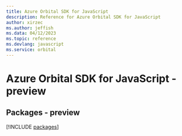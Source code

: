 ```yaml
---
title: Azure Orbital SDK for JavaScript
description: Reference for Azure Orbital SDK for JavaScript
author: xirzec
ms.author: jeffish
ms.data: 04/12/2023
ms.topic: reference
ms.devlang: javascript
ms.service: orbital
---
```

# Azure Orbital SDK for JavaScript - preview
## Packages - preview
[!INCLUDE [packages](orbital-index.md)]